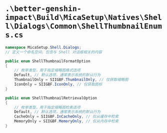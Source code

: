 # `.\better-genshin-impact\Build\MicaSetup\Natives\Shell\Dialogs\Common\ShellThumbnailEnums.cs`

```cs
namespace MicaSetup.Shell.Dialogs;
// 定义一个命名空间，包含与 Shell 对话框相关的内容

public enum ShellThumbnailFormatOption
{
    // 枚举类型，用于指定缩略图格式选项
    Default, // 默认选项，通常表示系统的默认行为
    ThumbnailOnly = SIIGBF.ThumbnailOnly, // 仅获取缩略图
    IconOnly = SIIGBF.IconOnly, // 仅获取图标
}

public enum ShellThumbnailRetrievalOption
{
    // 枚举类型，用于指定缩略图检索选项
    Default, // 默认选项，通常表示系统的默认行为
    CacheOnly = SIIGBF.InCacheOnly, // 仅从缓存中检索
    MemoryOnly = SIIGBF.MemoryOnly, // 仅从内存中检索
}
```